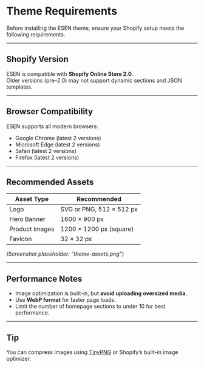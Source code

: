 # Theme Requirements

Before installing the ESEN theme, ensure your Shopify setup meets the following requirements.

---

##  Shopify Version

ESEN is compatible with **Shopify Online Store 2.0**.  
Older versions (pre–2.0) may not support dynamic sections and JSON templates.

---

##  Browser Compatibility

ESEN supports all modern browsers:
- Google Chrome (latest 2 versions)
- Microsoft Edge (latest 2 versions)
- Safari (latest 2 versions)
- Firefox (latest 2 versions)

---

##  Recommended Assets

| Asset Type | Recommended |
|-------------|-------------|
| Logo | SVG or PNG, 512 × 512 px |
| Hero Banner | 1600 × 900 px |
| Product Images | 1200 × 1200 px (square) |
| Favicon | 32 × 32 px |

 *(Screenshot placeholder: “theme-assets.png”)*

---

##  Performance Notes

- Image optimization is built-in, but **avoid uploading oversized media**.  
- Use **WebP format** for faster page loads.  
- Limit the number of homepage sections to under 10 for best performance.

---

##  Tip  
You can compress images using [TinyPNG](https://tinypng.com) or Shopify’s built-in image optimizer.
